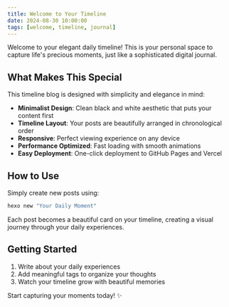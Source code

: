 ```yaml
---
title: Welcome to Your Timeline
date: 2024-08-30 10:00:00
tags: [welcome, timeline, journal]
---
```


Welcome to your elegant daily timeline! This is your personal space to capture life's precious moments, just like a sophisticated digital journal.

## What Makes This Special

This timeline blog is designed with simplicity and elegance in mind:

- **Minimalist Design**: Clean black and white aesthetic that puts your content first
- **Timeline Layout**: Your posts are beautifully arranged in chronological order
- **Responsive**: Perfect viewing experience on any device
- **Performance Optimized**: Fast loading with smooth animations
- **Easy Deployment**: One-click deployment to GitHub Pages and Vercel

## How to Use

Simply create new posts using:

```bash
hexo new "Your Daily Moment"
```

Each post becomes a beautiful card on your timeline, creating a visual journey through your daily experiences.

## Getting Started

1. Write about your daily experiences
2. Add meaningful tags to organize your thoughts
3. Watch your timeline grow with beautiful memories

Start capturing your moments today! ✨